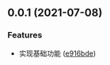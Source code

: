 ## 0.0.1 (2021-07-08)


### Features

* 实现基础功能 ([e916bde](https://github.com/roojay520/bobplug-nbnhhsh/commit/e916bde81b157d2e47e1a60cb23b011762d08e1c))



